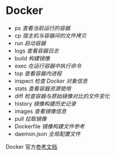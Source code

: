 # Docker

- ps _查看当前运行的容器_
- cp _宿主机与容器间的文件拷贝_
- run _启动容器_
- logs _查看容器日志_
- build _构建镜像_
- exec _在运行容器中执行命令_
- top _查看容器内进程_
- inspect _检查 Docker 对象信息_
- stats _查看容器资源使用_
- diff _检查容器与原始镜像对比的文件变化_
- history _镜像构建历史记录_
- images _查看镜像信息_
- pull _拉取镜像_
- Dockerfile _镜像构建文件参考_
- daemon.json _全局配置文件_

Docker 官方[参考文档](https://docs.docker.com/reference)
